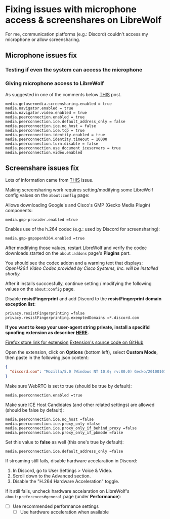 # Fixing issues with microphone access & screenshares on LibreWolf

For me, communication platforms (e.g.: Discord) couldn't access my microphone or allow screensharing.

## Microphone issues fix

### Testing if even the system can access the microphone

### Giving microphone access to LibreWolf

As suggested in one of the comments below [THIS](https://www.reddit.com/r/LibreWolf/comments/m2pq2n/unable_to_access_microphone_and_camera/) post.

```
media.getusermedia.screensharing.enabled = true
media.navigator.enabled = true
media.navigator.video.enabled = true
media.peerconnection.enabled = true
media.peerconnection.ice.default_address_only = false
media.peerconnection.ice.no_host = false
media.peerconnection.ice.tcp = true
media.peerconnection.identity.enabled = true
media.peerconnection.identity.timeout = 10000
media.peerconnection.turn.disable = false
media.peerconnection.use_document_iceservers = true
media.peerconnection.video.enabled
```

## Screenshare issues fix

Lots of information came from [THIS](https://gitlab.com/librewolf-community/browser/linux/-/issues/173) issue.

Making screensharing work requires setting/modifying some LibreWolf config values on the `about:config` page:

Allows downloading Google's and Cisco's GMP (Gecko Media Plugin) components:

```
media.gmp-provider.enabled =true
```

Enables use of the h.264 codec (e.g.: used by Discord for screensharing):

```
media.gmp-gmpopenh264.enabled =true
```

After modifying those values, restart LibreWolf and verify the codec downloads started on the `about:addons` page's **Plugins** part.

You should see the codec addon and a warning text that displays: *OpenH264 Video Codec provided by Cisco Systems, Inc. will be installed shortly.*

After it installs succcesfully, continue setting / modifying the following values on the `about:config` page.

Disable **resistFingerprint** and add Discord to the **resistFingerprint domain exception list**:

```
privacy.resistFingerprinting =false
privacy.resistFingerprinting.exemptedDomains =*.discord.com
```

**If you want to keep your user-agent string private, install a specifid spoofing extension as describer [HERE](https://gitlab.com/librewolf-community/browser/linux/-/issues/173#note_534079374).**

[Firefox store link for extension](https://addons.mozilla.org/en-US/firefox/addon/user-agent-string-switcher/) [Extension's source code on GitHub](https://github.com/ray-lothian/UserAgent-Switcher/)

Open the extension, click on **Options** (bottom left), select **Custom Mode**, then paste in the following json content:

```json
{
  "discord.com": "Mozilla/5.0 (Windows NT 10.0; rv:80.0) Gecko/20100101 Firefox/80.0"
}
```

Make sure WebRTC is set to true (should be true by default):

```
media.peerconnection.enabled =true
```

Make sure ICE Host Candidates (and other related settings) are allowed (should be false by default):

```
media.peerconnection.ice.no_host =false
media.peerconnection.ice.proxy_only =false
media.peerconnection.ice.proxy_only_if_behind_proxy =false
media.peerconnection.ice.proxy_only_if_pbmode =false
```

Set this value to **false** as well (this one's true by default):

```
media.peerconnection.ice.default_address_only =false
```

If streaming still fails, disable hardware accelaration in Discord:

1. In Discord, go to User Settings > Voice & Video.
2. Scroll down to the Advanced section.
3. Disable the "H.264 Hardware Acceleration" toggle.

If it still fails, uncheck hardware accelaration on LibreWolf's `about:preferences#general` page (under **Performance**):

- [ ] Use recommended performance settings
  - [ ] Use hardware acceleration when available
